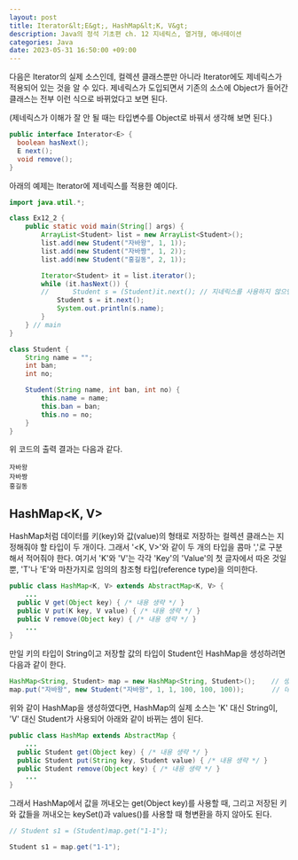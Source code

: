 ```yaml
---
layout: post
title: Iterator&lt;E&gt;, HashMap&lt;K, V&gt;
description: Java의 정석 기초편 ch. 12 지네릭스, 열거형, 애너테이션
categories: Java
date: 2023-05-31 16:50:00 +09:00
---
```

다음은 Iterator의 실제 소스인데, 컬렉션 클래스뿐만 아니라 Iterator에도 제네릭스가 적용되어 있는 것을 알 수 있다. 제네릭스가 도입되면서 기존의 소스에 Object가 들어간 클래스는 전부 이런 식으로 바뀌었다고 보면 된다.

(제네릭스가 이해가 잘 안 될 때는 타입변수를 Object로 바꿔서 생각해 보면 된다.)

```java
public interface Interator<E> {
  boolean hasNext();
  E next();
  void remove();
}
```

아래의 예제는 Iterator에 제네릭스를 적용한 예이다.

```java
import java.util.*;

class Ex12_2 {
	public static void main(String[] args) {
		ArrayList<Student> list = new ArrayList<Student>();
		list.add(new Student("자바왕", 1, 1));
		list.add(new Student("자바짱", 1, 2));
		list.add(new Student("홍길동", 2, 1));

		Iterator<Student> it = list.iterator();
		while (it.hasNext()) {
		//      Student s = (Student)it.next(); // 지네릭스를 사용하지 않으면 형변환 필요 
			Student s = it.next();
			System.out.println(s.name);
		}
	} // main
}

class Student {
	String name = "";
	int ban;
	int no;

	Student(String name, int ban, int no) {
		this.name = name;
		this.ban = ban;
		this.no = no;
	}
}
```

위 코드의 출력 결과는 다음과 같다.

```
자바왕
자바짱
홍길동
```


## HashMap\<K, V\>

HashMap처럼 데이터를 키(key)와 값(value)의 형태로 저장하는 컬렉션 클래스는 지정해줘야 할 타입이 두 개이다. 그래서 '\<K, V\>'와 같이 두 개의 타입을 콤마 ','로 구분해서 적어줘야 한다. 여기서 'K'와 'V'는 각각 'Key'의 'Value'의 첫 글자에서 따온 것일 뿐, 'T'나 'E'와 마찬가지로 임의의 참조형 타입(reference type)을 의미한다.

```java
public class HashMap<K, V> extends AbstractMap<K, V> {
    ...
  public V get(Object key) { /* 내용 생략 */ }
  public V put(K key, V value) { /* 내용 생략 */ }
  public V remove(Object key) { /* 내용 생략 */ }
    ...
}
```

만일 키의 타입이 String이고 저장할 값의 타입이 Student인 HashMap을 생성하려면 다음과 같이 한다.

```java
HashMap<String, Student> map = new HashMap<String, Student>();    // 생성
map.put("자바왕", new Student("자바왕", 1, 1, 100, 100, 100));       // 데이터 저장
```

위와 같이 HashMap을 생성하였다면, HashMap의 실제 소스는 'K' 대신 String이, 'V' 대신 Student가 사용되어 아래와 같이 바뀌는 셈이 된다.

```java
public class HashMap extends AbstractMap {
    ...
  public Student get(Object key) { /* 내용 생략 */ }
  public Student put(String key, Student value) { /* 내용 생략 */ }
  public Student remove(Object key) { /* 내용 생략 */ }
    ...
}
```

그래서 HashMap에서 값을 꺼내오는 get(Object key)를 사용할 때, 그리고 저장된 키와 값들을 꺼내오는 keySet()과 values()를 사용할 때 형변환을 하지 않아도 된다.

```java
// Student s1 = (Student)map.get("1-1");

Student s1 = map.get("1-1");
```
